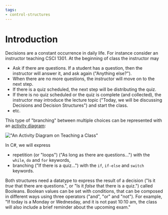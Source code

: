 ```yaml
---
tags:
- control-structures
---
```


#  Introduction

Decisions are a constant occurrence in daily life.
For instance consider an instructor teaching CSCI 1301.
At the beginning of class the instructor may

- Ask if there are questions. If a student has a question, then the instructor will answer it, and ask again ("Anything else?").
- When there are no more questions, the instructor will move on to the next step.
- If there is a quiz scheduled, the next step will be distributing the quiz.
- If there is no quiz scheduled or the quiz is complete (and collected), the instructor may introduce the lecture topic ("Today, we will be discussing Decisions and Decision Structures") and start the class.
- etc.

This type of "branching" between multiple choices can be represented with an [activity diagram](https://en.wikipedia.org/wiki/Activity_diagram):

!["An Activity Diagram on Teaching a Class"](img/activity_diag_teaching)

In C#, we will express

- repetition (or "loops") ("As long as there are questions…") with the `while`, `do` and `for` keywords,
- branching ("If there is a quiz…") with the `if`, `if-else` and `switch` keywords.

Both structures need a datatype to express the result of a decision ("Is it _true_ that there are questions.", or "Is it _false_ that there is a quiz.") called Booleans.
Boolean values can be set with conditions, that can be composed in different ways using three operators ("and", "or" and "not").  For example, "If today is a Monday or Wednesday, and it is not past 10:10 am, the class will also include a brief reminder about the upcoming exam."
